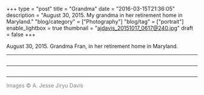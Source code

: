 +++
type = "post"
title = "Grandma"
date = "2016-03-15T21:36:05"
description = "August 30, 2015. My grandma in her retirement home in Maryland."
"blog/category" = ["Photography"]
"blog/tag" = ["portrait"]
enable_lightbox = true
thumbnail = "ajdavis_20151017_0617@240.jpg"
draft = false
+++

<p>August 30, 2015. Grandma Fran, in her retirement home in Maryland.</p>
<hr />
<p><img alt="" src="ajdavis_20151017_0617.jpg" /></p>
<hr />
<p><img alt="" src="ajdavis_20151017_0625.jpg" /></p>
<hr />
<p><span style="color: gray">Images &copy; A. Jesse Jiryu Davis</span></p>
    